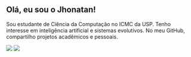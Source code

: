 ## Olá, eu sou o Jhonatan!

Sou estudante de Ciência da Computação no ICMC da USP. Tenho interesse em inteligência artificial e sistemas evolutivos. No meu GitHub, compartilho projetos acadêmicos e pessoais.
 
<div> 
  <a href="https://www.instagram.com/jhonatan_barboza_" target="_blank"><img src="https://img.shields.io/badge/-Instagram-%23E4405F?style=for-the-badge&logo=instagram&logoColor=white" target="_blank"></a>
  <a href="https://www.linkedin.com/in/jhonatan-barboza-12b070201" target="_blank"><img src="https://img.shields.io/badge/-LinkedIn-%230077B5?style=for-the-badge&logo=linkedin&logoColor=white" target="_blank"></a> 
  
</div>